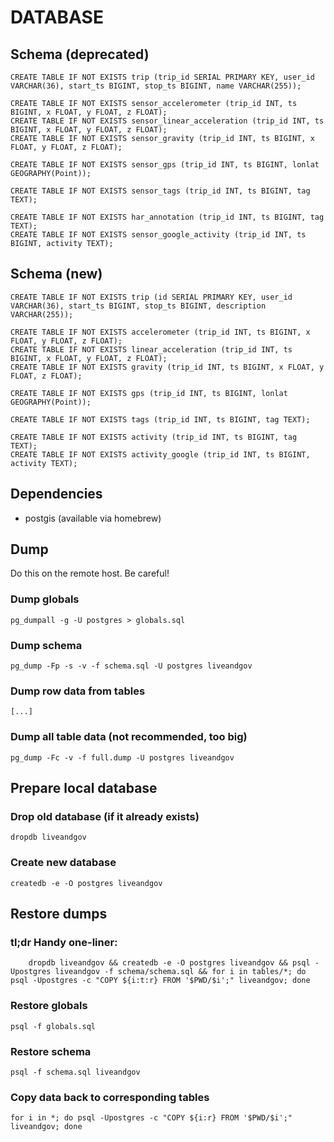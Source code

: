 # DATABASE

## Schema (deprecated)

    CREATE TABLE IF NOT EXISTS trip (trip_id SERIAL PRIMARY KEY, user_id VARCHAR(36), start_ts BIGINT, stop_ts BIGINT, name VARCHAR(255));

    CREATE TABLE IF NOT EXISTS sensor_accelerometer (trip_id INT, ts BIGINT, x FLOAT, y FLOAT, z FLOAT);
    CREATE TABLE IF NOT EXISTS sensor_linear_acceleration (trip_id INT, ts BIGINT, x FLOAT, y FLOAT, z FLOAT);
    CREATE TABLE IF NOT EXISTS sensor_gravity (trip_id INT, ts BIGINT, x FLOAT, y FLOAT, z FLOAT);

    CREATE TABLE IF NOT EXISTS sensor_gps (trip_id INT, ts BIGINT, lonlat GEOGRAPHY(Point));

    CREATE TABLE IF NOT EXISTS sensor_tags (trip_id INT, ts BIGINT, tag TEXT);

    CREATE TABLE IF NOT EXISTS har_annotation (trip_id INT, ts BIGINT, tag TEXT);
    CREATE TABLE IF NOT EXISTS sensor_google_activity (trip_id INT, ts BIGINT, activity TEXT);

## Schema (new)

    CREATE TABLE IF NOT EXISTS trip (id SERIAL PRIMARY KEY, user_id VARCHAR(36), start_ts BIGINT, stop_ts BIGINT, description VARCHAR(255));

    CREATE TABLE IF NOT EXISTS accelerometer (trip_id INT, ts BIGINT, x FLOAT, y FLOAT, z FLOAT);
    CREATE TABLE IF NOT EXISTS linear_acceleration (trip_id INT, ts BIGINT, x FLOAT, y FLOAT, z FLOAT);
    CREATE TABLE IF NOT EXISTS gravity (trip_id INT, ts BIGINT, x FLOAT, y FLOAT, z FLOAT);

    CREATE TABLE IF NOT EXISTS gps (trip_id INT, ts BIGINT, lonlat GEOGRAPHY(Point));

    CREATE TABLE IF NOT EXISTS tags (trip_id INT, ts BIGINT, tag TEXT);

    CREATE TABLE IF NOT EXISTS activity (trip_id INT, ts BIGINT, tag TEXT);
    CREATE TABLE IF NOT EXISTS activity_google (trip_id INT, ts BIGINT, activity TEXT);

## Dependencies

- postgis (available via homebrew)

## Dump

Do this on the remote host. Be careful!

### Dump globals

    pg_dumpall -g -U postgres > globals.sql

### Dump schema

    pg_dump -Fp -s -v -f schema.sql -U postgres liveandgov

### Dump row data from tables

    [...]

### Dump all table data (not recommended, too big)

    pg_dump -Fc -v -f full.dump -U postgres liveandgov

## Prepare local database

### Drop old database (if it already exists)

    dropdb liveandgov

### Create new database

    createdb -e -O postgres liveandgov

## Restore dumps

### tl;dr Handy one-liner:

		dropdb liveandgov && createdb -e -O postgres liveandgov && psql -Upostgres liveandgov -f schema/schema.sql && for i in tables/*; do psql -Upostgres -c "COPY ${i:t:r} FROM '$PWD/$i';" liveandgov; done

### Restore globals

    psql -f globals.sql

### Restore schema

    psql -f schema.sql liveandgov

### Copy data back to corresponding tables

    for i in *; do psql -Upostgres -c "COPY ${i:r} FROM '$PWD/$i';" liveandgov; done

